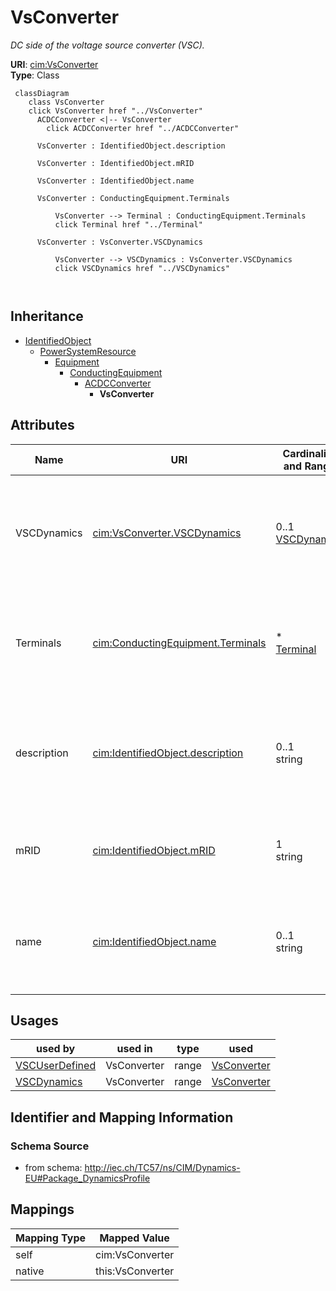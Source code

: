 # VsConverter


_DC side of the voltage source converter (VSC)._





**URI**: [cim:VsConverter](http://iec.ch/TC57/CIM100#VsConverter)<br />
**Type**: Class




```mermaid
 classDiagram
    class VsConverter
    click VsConverter href "../VsConverter"
      ACDCConverter <|-- VsConverter
        click ACDCConverter href "../ACDCConverter"
      
      VsConverter : IdentifiedObject.description
        
      VsConverter : IdentifiedObject.mRID
        
      VsConverter : IdentifiedObject.name
        
      VsConverter : ConductingEquipment.Terminals
        
          VsConverter --> Terminal : ConductingEquipment.Terminals
          click Terminal href "../Terminal"
        
      VsConverter : VsConverter.VSCDynamics
        
          VsConverter --> VSCDynamics : VsConverter.VSCDynamics
          click VSCDynamics href "../VSCDynamics"
        
      
```





## Inheritance
* [IdentifiedObject](IdentifiedObject.md)
    * [PowerSystemResource](PowerSystemResource.md)
        * [Equipment](Equipment.md)
            * [ConductingEquipment](ConductingEquipment.md)
                * [ACDCConverter](ACDCConverter.md)
                    * **VsConverter**



## Attributes


| Name | URI | Cardinality and Range | Description | Inheritance |
| ---  | --- | --- | --- | --- |
| VSCDynamics | [cim:VsConverter.VSCDynamics](http://iec.ch/TC57/CIM100#VsConverter.VSCDynamics) | 0..1 <br />  [VSCDynamics](VSCDynamics.md)  | Voltage source converter dynamics model used to describe dynamic behaviour of... | direct |
| Terminals | [cim:ConductingEquipment.Terminals](http://iec.ch/TC57/CIM100#ConductingEquipment.Terminals) | * <br />  [Terminal](Terminal.md)  | Conducting equipment have terminals that may be connected to other conducting... | [ConductingEquipment](ConductingEquipment.md) |
| description | [cim:IdentifiedObject.description](http://iec.ch/TC57/CIM100#IdentifiedObject.description) | 0..1 <br />  string  | The description is a free human readable text describing or naming the object | [IdentifiedObject](IdentifiedObject.md) |
| mRID | [cim:IdentifiedObject.mRID](http://iec.ch/TC57/CIM100#IdentifiedObject.mRID) | 1 <br />  string  | Master resource identifier issued by a model authority | [IdentifiedObject](IdentifiedObject.md) |
| name | [cim:IdentifiedObject.name](http://iec.ch/TC57/CIM100#IdentifiedObject.name) | 0..1 <br />  string  | The name is any free human readable and possibly non unique text naming the o... | [IdentifiedObject](IdentifiedObject.md) |





## Usages

| used by | used in | type | used |
| ---  | --- | --- | --- |
| [VSCUserDefined](VSCUserDefined.md) | VsConverter | range | [VsConverter](VsConverter.md) |
| [VSCDynamics](VSCDynamics.md) | VsConverter | range | [VsConverter](VsConverter.md) |






## Identifier and Mapping Information







### Schema Source


* from schema: http://iec.ch/TC57/ns/CIM/Dynamics-EU#Package_DynamicsProfile





## Mappings

| Mapping Type | Mapped Value |
| ---  | ---  |
| self | cim:VsConverter |
| native | this:VsConverter |




